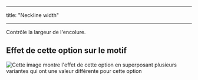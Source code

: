 - - -
title: "Neckline width"
- - -

Contrôle la largeur de l'encolure.

## Effet de cette option sur le motif

![Cette image montre l'effet de cette option en superposant plusieurs variantes qui ont une valeur différente pour cette option](teagan_necklinewidth_sample.svg "Effect of this option on the pattern")
